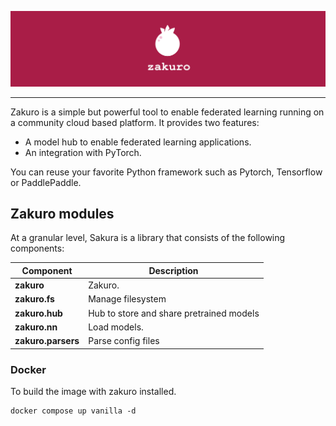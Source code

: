 ![zakuro Logo](imgs/zakuro-banner.png)

--------------------------------------------------------------------------------

Zakuro is a simple but powerful tool to enable federated learning  running on a community cloud based platform. It provides two features:
- A model hub to enable federated learning applications.
- An integration with PyTorch. 


You can reuse your favorite Python framework such as Pytorch, Tensorflow or PaddlePaddle.


## Zakuro modules

At a granular level, Sakura is a library that consists of the following components:

| Component | Description |
| ---- | --- |
| **zakuro** | Zakuro. |
| **zakuro.fs** | Manage filesystem |
| **zakuro.hub** | Hub to store and share pretrained models |
| **zakuro.nn** | Load models. |
| **zakuro.parsers** | Parse config files |

### Docker
To build the image with zakuro installed.
```
docker compose up vanilla -d
```
